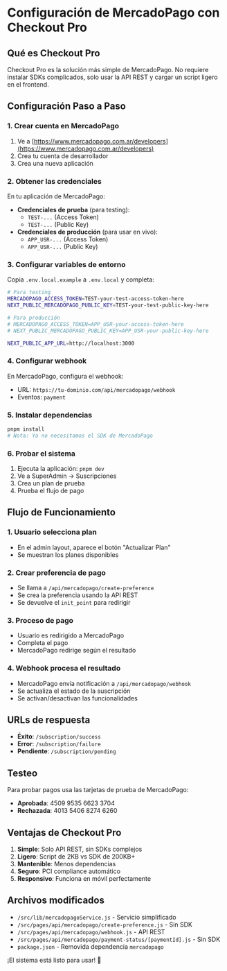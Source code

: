 # Configuración de MercadoPago con Checkout Pro

## Qué es Checkout Pro

Checkout Pro es la solución más simple de MercadoPago. No requiere instalar SDKs complicados, solo usar la API REST y cargar un script ligero en el frontend.

## Configuración Paso a Paso

### 1. Crear cuenta en MercadoPago

1. Ve a [https://www.mercadopago.com.ar/developers](https://www.mercadopago.com.ar/developers)
2. Crea tu cuenta de desarrollador
3. Crea una nueva aplicación

### 2. Obtener las credenciales

En tu aplicación de MercadoPago:
- **Credenciales de prueba** (para testing):
  - `TEST-...` (Access Token)
  - `TEST-...` (Public Key)
- **Credenciales de producción** (para usar en vivo):
  - `APP_USR-...` (Access Token)
  - `APP_USR-...` (Public Key)

### 3. Configurar variables de entorno

Copia `.env.local.example` a `.env.local` y completa:

```bash
# Para testing
MERCADOPAGO_ACCESS_TOKEN=TEST-your-test-access-token-here
NEXT_PUBLIC_MERCADOPAGO_PUBLIC_KEY=TEST-your-test-public-key-here

# Para producción
# MERCADOPAGO_ACCESS_TOKEN=APP_USR-your-access-token-here
# NEXT_PUBLIC_MERCADOPAGO_PUBLIC_KEY=APP_USR-your-public-key-here

NEXT_PUBLIC_APP_URL=http://localhost:3000
```

### 4. Configurar webhook

En MercadoPago, configura el webhook:
- URL: `https://tu-dominio.com/api/mercadopago/webhook`
- Eventos: `payment`

### 5. Instalar dependencias

```bash
pnpm install
# Nota: Ya no necesitamos el SDK de MercadoPago
```

### 6. Probar el sistema

1. Ejecuta la aplicación: `pnpm dev`
2. Ve a SuperAdmin → Suscripciones
3. Crea un plan de prueba
4. Prueba el flujo de pago

## Flujo de Funcionamiento

### 1. Usuario selecciona plan
- En el admin layout, aparece el botón "Actualizar Plan"
- Se muestran los planes disponibles

### 2. Crear preferencia de pago
- Se llama a `/api/mercadopago/create-preference`
- Se crea la preferencia usando la API REST
- Se devuelve el `init_point` para redirigir

### 3. Proceso de pago
- Usuario es redirigido a MercadoPago
- Completa el pago
- MercadoPago redirige según el resultado

### 4. Webhook procesa el resultado
- MercadoPago envía notificación a `/api/mercadopago/webhook`
- Se actualiza el estado de la suscripción
- Se activan/desactivan las funcionalidades

## URLs de respuesta

- **Éxito**: `/subscription/success`
- **Error**: `/subscription/failure`
- **Pendiente**: `/subscription/pending`

## Testeo

Para probar pagos usa las tarjetas de prueba de MercadoPago:
- **Aprobada**: 4509 9535 6623 3704
- **Rechazada**: 4013 5406 8274 6260

## Ventajas de Checkout Pro

1. **Simple**: Solo API REST, sin SDKs complejos
2. **Ligero**: Script de 2KB vs SDK de 200KB+
3. **Mantenible**: Menos dependencias
4. **Seguro**: PCI compliance automático
5. **Responsivo**: Funciona en móvil perfectamente

## Archivos modificados

- `/src/lib/mercadopagoService.js` - Servicio simplificado
- `/src/pages/api/mercadopago/create-preference.js` - Sin SDK
- `/src/pages/api/mercadopago/webhook.js` - API REST
- `/src/pages/api/mercadopago/payment-status/[paymentId].js` - Sin SDK
- `package.json` - Removida dependencia `mercadopago`

¡El sistema está listo para usar! 🚀
